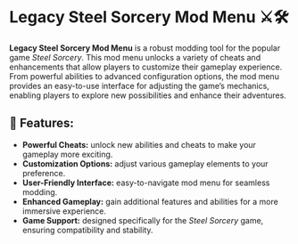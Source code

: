 # Legacy Steel Sorcery Mod Menu ⚔️🛠️

**Legacy Steel Sorcery Mod Menu** is a robust modding tool for the popular game *Steel Sorcery*. This mod menu unlocks a variety of cheats and enhancements that allow players to customize their gameplay experience. From powerful abilities to advanced configuration options, the mod menu provides an easy-to-use interface for adjusting the game’s mechanics, enabling players to explore new possibilities and enhance their adventures.

## 🚀 Features:
- **Powerful Cheats:** unlock new abilities and cheats to make your gameplay more exciting.
- **Customization Options:** adjust various gameplay elements to your preference.
- **User-Friendly Interface:** easy-to-navigate mod menu for seamless modding.
- **Enhanced Gameplay:** gain additional features and abilities for a more immersive experience.
- **Game Support:** designed specifically for the *Steel Sorcery* game, ensuring compatibility and stability.
